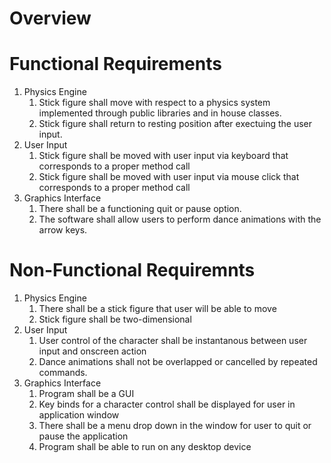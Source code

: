 
# Overview

# Functional Requirements 

1. Physics Engine
    1. Stick figure shall move with respect to a physics system implemented through public libraries and in house classes.
    1. Stick figure shall return to resting position after exectuing the user input. 
2. User Input
    1. Stick figure shall be moved with user input via keyboard that corresponds to a proper method call
    1. Stick figure shall be moved with user input via mouse click that corresponds to a proper method call
3. Graphics Interface
    1. There shall be a functioning quit or pause option.
    1. The software shall allow users to perform dance animations with the arrow keys.

# Non-Functional Requiremnts

1. Physics Engine
    1. There shall be a stick figure that user will be able to move
    1. Stick figure shall be two-dimensional
2. User Input
    1. User control of the character shall be instantanous between user input and onscreen action
    1. Dance animations shall not be overlapped or cancelled by repeated commands.
3. Graphics Interface
    1. Program shall be a GUI
    1. Key binds for a character control shall be displayed for user in application window
    1. There shall be a menu drop down in the window for user to quit or pause the application
    1. Program shall be able to run on any desktop device
    